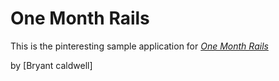 # One Month Rails

This is the pinteresting sample application for 
[*One Month Rails*](http://onemonthrails.com)

by [Bryant caldwell]
